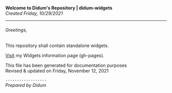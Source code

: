 **Welcome to Didum's Repository | didum-widgets**</br>
*Created Friday, 10/29/2021*

---

###### Greetings,

This repository shall contain standalone widgets.

[Visit](https://isdidum.github.io/didum-widgets/) my Widgets information page (gh-pages).

This file has been generated for documentation purposes<br/>
Revised & updated on Friday, November 12, 2021

`------------------`<br/>
*Prepared by Didum*
